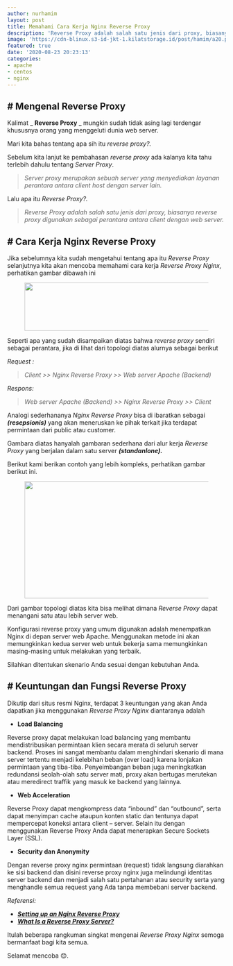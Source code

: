 ```yaml
---
author: nurhamim
layout: post
title: Memahami Cara Kerja Nginx Reverse Proxy
description: 'Reverse Proxy adalah salah satu jenis dari proxy, biasanya reverse proxy digunakan sebagai perantara antara client dengan web server'
image: 'https://cdn-blinux.s3-id-jkt-1.kilatstorage.id/post/hamim/a20.png'
featured: true
date: '2020-08-23 20:23:13'
categories:
- apache
- centos
- nginx
---
```


## # Mengenal Reverse Proxy

Kalimat _ **Reverse Proxy** _ mungkin sudah tidak asing lagi terdengar khususnya orang yang menggeluti dunia web server.

Mari kita bahas tentang apa sih itu _reverse proxy?._

Sebelum kita lanjut ke pembahasan _reverse proxy_ ada kalanya kita tahu terlebih dahulu tentang _Server Proxy_.

> _Server proxy merupakan sebuah server yang menyediakan layanan perantara antara client host dengan server lain._

Lalu apa itu _Reverse Proxy?._

> _Reverse Proxy adalah salah satu jenis dari proxy, biasanya reverse proxy digunakan sebagai perantara antara client dengan web server._

## # Cara Kerja Nginx Reverse Proxy

Jika sebelumnya kita sudah mengetahui tentang apa itu _Reverse Proxy_ selanjutnya kita akan mencoba memahami cara kerja _Reverse Proxy Nginx,_ perhatikan gambar dibawah ini

<figure class="aligncenter size-large"><img loading="lazy" width="490" height="111" src="/content/images/wordpress/2020/08/Topologi-Reverse-proxy-Nginx.png" alt="" class="wp-image-186" srcset="/content/images/wordpress/2020/08/Topologi-Reverse-proxy-Nginx.png 490w, /content/images/wordpress/2020/08/Topologi-Reverse-proxy-Nginx-300x68.png 300w" sizes="(max-width: 490px) 100vw, 490px"></figure>

Seperti apa yang sudah disampaikan diatas bahwa _reverse proxy_ sendiri sebagai perantara, jika di lihat dari topologi diatas alurnya sebagai berikut

_Request :_

> _Client \>\> Nginx Reverse Proxy \>\> Web server Apache (Backend)_

_Respons:_

> _Web server Apache (Backend) \>\> Nginx Reverse Proxy \>\> Client_

Analogi sederhananya _Nginx Reverse Proxy_ bisa di ibaratkan sebagai _**(resepsionis)**_ yang akan meneruskan ke pihak terkait jika terdapat permintaan dari public atau customer.

Gambara diatas hanyalah gambaran sederhana dari alur kerja _Reverse Proxy_ yang berjalan dalam satu server _**(standanlone).**_

Berikut kami berikan contoh yang lebih kompleks, perhatikan gambar berikut ini.

<figure class="aligncenter size-large"><img loading="lazy" width="515" height="270" src="/content/images/wordpress/2020/08/Nginx-Reverse-Proxy-Multi-Server.png" alt="" class="wp-image-184" srcset="/content/images/wordpress/2020/08/Nginx-Reverse-Proxy-Multi-Server.png 515w, /content/images/wordpress/2020/08/Nginx-Reverse-Proxy-Multi-Server-300x157.png 300w" sizes="(max-width: 515px) 100vw, 515px"></figure>

Dari gambar topologi diatas kita bisa melihat dimana _Reverse Proxy_ dapat menangani satu atau lebih server web.

Konfigurasi reverse proxy yang umum digunakan adalah menempatkan Nginx di depan server web Apache. Menggunakan metode ini akan memungkinkan kedua server web untuk bekerja sama memungkinkan masing-masing untuk melakukan yang terbaik.

Silahkan ditentukan skenario Anda sesuai dengan kebutuhan Anda.

## # Keuntungan dan Fungsi Reverse Proxy

Dikutip dari situs resmi Nginx, terdapat 3 keuntungan yang akan Anda dapatkan jika menggunakan _Reverse Proxy Nginx_ diantaranya adalah

- **Load Balancing**

Reverse proxy dapat melakukan load balancing yang membantu mendistribusikan permintaan klien secara merata di seluruh server backend. Proses ini sangat membantu dalam menghindari skenario di mana server tertentu menjadi kelebihan beban (over load) karena lonjakan permintaan yang tiba-tiba. Penyeimbangan beban juga meningkatkan redundansi seolah-olah satu server mati, proxy akan bertugas merutekan atau meredirect traffik yang masuk ke backend yang lainnya.

- **Web Acceleration**

Reverse Proxy dapat mengkompress data “inbound” dan “outbound”, serta dapat menyimpan cache ataupun konten static dan tentunya dapat mempercepat koneksi antara client – server. Selain itu dengan menggunakan Reverse Proxy Anda dapat menerapkan Secure Sockets Layer (SSL).

- **Security dan Anonymity**

Dengan reverse proxy nginx permintaan (request) tidak langsung diarahkan ke sisi backend dan disini reverse proxy nginx juga melindungi identitas server backend dan menjadi salah satu pertahanan atau security serta yang menghandle semua request yang Ada tanpa membebani server backend.

_Referensi:_

- **_[Setting up an Nginx Reverse Proxy](https://www.keycdn.com/support/nginx-reverse-proxy)_**
- **_[What Is a Reverse Proxy Server?](https://www.nginx.com/resources/glossary/reverse-proxy-server/)_**

Itulah beberapa rangkuman singkat mengenai _Reverse Proxy Nginx_ semoga bermanfaat bagi kita semua.

Selamat mencoba 😊.
